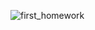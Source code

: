 ![first_homework](https://github.com/Combro-Kim/android_standard_first_project/assets/84631435/a258efd6-04bc-483c-95bb-922d971a8732)

